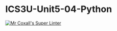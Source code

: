 # ICS3U-Unit5-04-Python

[![Mr Coxall's Super Linter](https://github.com/Emmanuel-Fofeyin/ICS3U-Unit5-04-Python/workflows/Mr%20Coxall's%20Super%20Linter/badge.svg)](https://github.com/Emmanuel-Fofeyin/ICS3U-Unit5-04-Python/actions/)
